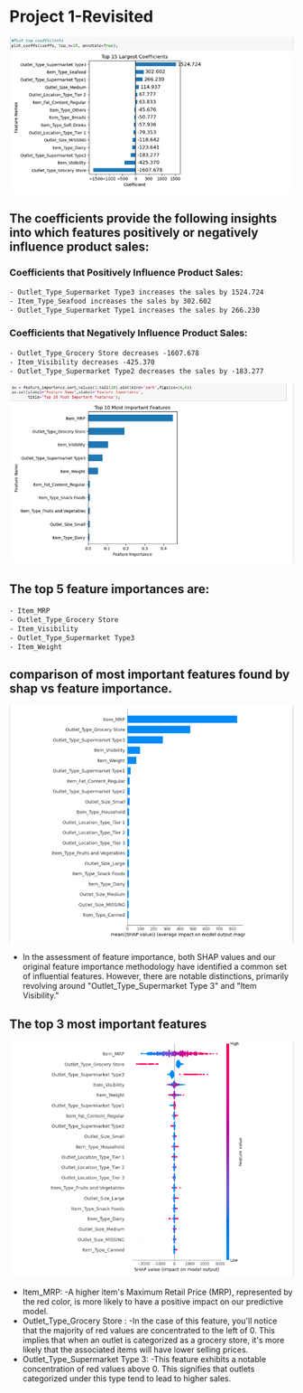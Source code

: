 # Project 1-Revisited
 ![Linear Regression Coefficients](coefficients.png)
## The coefficients provide the following insights into which features positively or negatively influence product sales:
### Coefficients that Positively Influence Product Sales:
    - Outlet_Type_Supermarket Type3 increases the sales by 1524.724
    - Item_Type_Seafood increases the sales by 302.602
    - Outlet_Type_Supermarket Type1 increases the sales by 266.230
### Coefficients that Negatively Influence Product Sales:
    - Outlet_Type_Grocery Store decreases -1607.678
    - Item_Visibility decreases -425.370
    - Outlet_Type_Supermarket Type2 decreases the sales by -183.277
   ![Random Forest Coefficients](randomforest.png)
 ## The top 5 feature importances are:
    - Item_MRP
    - Outlet_Type_Grocery Store
    - Item_Visibility
    - Outlet_Type_Supermarket Type3 
    - Item_Weight
 ## comparison of most important features found by shap vs feature importance.
 ![Summary Plot Bar](summaryplotbar.png)
- In the assessment of feature importance, both SHAP values and our original feature importance methodology have identified a common set of influential features. However, there are notable distinctions, primarily revolving around "Outlet_Type_Supermarket Type 3" and "Item Visibility."
## The top 3 most important features 
 ![Summary Plot Dot](summaryplotdot.png)
- Item_MRP:
  -A higher item's Maximum Retail Price (MRP), represented by the red color, is more likely to have a positive impact on our predictive model. 
- Outlet_Type_Grocery Store :
    -In the case of this feature, you'll notice that the majority of red values are concentrated to the left of 0. This implies that when an outlet is categorized as a grocery store, it's more likely that the associated items will have lower selling prices.
- Outlet_Type_Supermarket Type 3:
    -This feature exhibits a notable concentration of red values above 0. This signifies that outlets categorized under this type tend to lead to higher sales.
